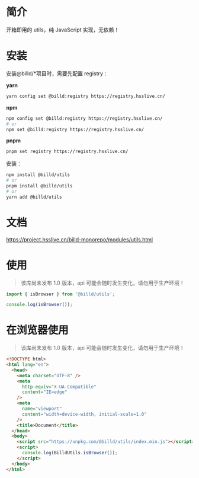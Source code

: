 # 简介

开箱即用的 utils，纯 JavaScript 实现，无依赖！

# 安装

安装@billd/\*项目时，需要先配置 registry：

**yarn**

```sh
yarn config set @billd:registry https://registry.hsslive.cn/
```

**npm**

```sh
npm config set @billd:registry https://registry.hsslive.cn/
# or
npm set @billd:registry https://registry.hsslive.cn/
```

**pnpm**

```sh
pnpm set registry https://registry.hsslive.cn/
```

安装：

```sh
npm install @billd/utils
# or
pnpm install @billd/utils
# or
yarn add @billd/utils
```

# 文档

https://project.hsslive.cn/billd-monorepo/modules/utils.html

# 使用

> 该库尚未发布 1.0 版本，api 可能会随时发生变化，请勿用于生产环境！

```ts
import { isBrowser } from '@billd/utils';

console.log(isBrowser());
```

# 在浏览器使用

> 该库尚未发布 1.0 版本，api 可能会随时发生变化，请勿用于生产环境！

```html
<!DOCTYPE html>
<html lang="en">
  <head>
    <meta charset="UTF-8" />
    <meta
      http-equiv="X-UA-Compatible"
      content="IE=edge"
    />
    <meta
      name="viewport"
      content="width=device-width, initial-scale=1.0"
    />
    <title>Document</title>
  </head>
  <body>
    <script src="https://unpkg.com/@billd/utils/index.min.js"></script>
    <script>
      console.log(BilldUtils.isBrowser());
    </script>
  </body>
</html>
```
